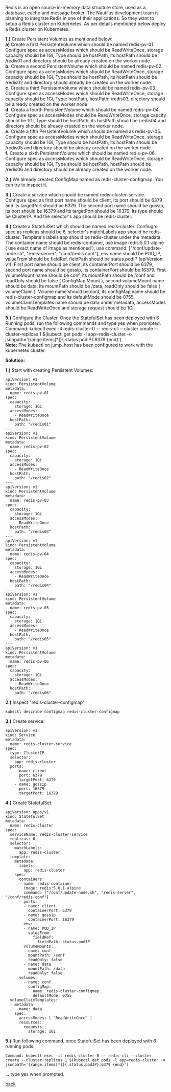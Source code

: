 Redis is an open source in-memory data structure store, used as a database, cache and message broker. The Nautilus development team is planning to integrate Redis in one of their applications. So they want to setup a Redis cluster on Kubernetes. As per details mentioned below deploy a Redis cluster on Kubernetes.  

**1.)** Create Persistent Volumes as mentioned below:  
**a)** Create a first PersistentVolume which should be named redis-pv-01. Configure spec as accessModes which should be ReadWriteOnce, storage capacity should be 1Gi, Type should be hostPath, its hostPath should be /redis01 and directory should be already created on the worker node.  
**b.** Create a second PersistentVolume which should be named redis-pv-02. Configure spec as accessModes which should be ReadWriteOnce, storage capacity should be 1Gi, Type should be hostPath, its hostPath should be /redis02 and directory should already be created on the worker node.  
**c.** Create a third PersistentVolume which should be named redis-pv-03. Configure spec as accessModes which should be ReadWriteOnce, storage capacity should be 1Gi, Type: hostPath, hostPath: /redis03, directory should be already created on the worker node.  
**d.** Creata a fourth PersistentVolume which should be named redis-pv-04. Configure spec as accessModes should be ReadWriteOnce, storage capcity should be 1Gi, Type should be hostPath, its hostPath should be /redis04 and directory should be already created on the worker node.  
**e.** Create a fifth PersistentVolume which should be named as redis-pv-05. Configure spec as accessModes which should be ReadWriteOnce, storage capacity should be 1Gi, Type should be hostPath, its hostPath should be /redis05 and directory should be already created on the worker node.  
**f.** Create a sixth PersistentVolume which should be named redis-pv-06. Configure spec as accessModes which should be ReadWriteOnce, storage capacity should be 1Gi, Type should be hostPath, hostPath should be /redis06 and directory should be already created on the worker node. 
 
**2.)** We already created ConfigMap named as redis-cluster-configmap. You can try to inspect it.  

**3.)** Create a service which should be named redis-cluster-service. Configure spec as first port name should be client, its port should be 6379 and its targetPort should be 6379. The second port name should be gossip, its port should be 16379 and its targetPort should be 16379, its type should be ClusterIP. And the selector's app should be redis-cluster.  

**4.)** Create a StatefulSet which should be named redis-cluster. Confiugre spec as replicas should be 6, selector's matchLabels app should be redis-cluster. Template's labels app should be redis-cluster under the metadata. The container name should be redis-container, use image redis:5.0.1-alpine ( use exact name of image as mentioned ), use command: ["/conf/update-node.sh", "redis-server", "/conf/redis.conf"], env name should be POD_IP, valueFrom should be fieldRef, fieldPath should be status.podIP (apiVersion: v1). First port name should be client, its containerPort should be 6379, second port name should be gossip, its containerPort should be 16379. First volumeMount name should be conf, its mountPath should be /conf and readOnly should be false ( ConfigMap Mount ), second volumeMount name should be data, its mountPath should be /data, readOnly should be false ( volumeClaim ). Volume name should be conf, its configMap name should be redis-cluster-configmap and its defaultMode should be 0755. volumeClaimTemplates name should be data under metadata, accessModes should be ReadWriteOnce and storage request should be 1Gi.  

**5.)** Configure the Cluster. Once the StatefulSet has been deployed with 6 Running pods, run the following commands and type yes when prompted. Command: kubectl exec -it redis-cluster-0 -- redis-cli --cluster create --cluster-replicas 1 $(kubectl get pods -l app=redis-cluster -o jsonpath='{range.items[*]}{.status.podIP}:6379 {end}').  
**Note:** The kubectl on jump_host has been configured to work with the kubernetes cluster.  

**Solution:**  

**1.)** Start with creating Persistent Volumes:  
```
apiVersion: v1
kind: PersistentVolume
metadata:
  name: redis-pv-01
spec:
  capacity:
    storage: 1Gi
  accessModes:
    - ReadWriteOnce
  hostPath:
    path: "/redis01"
---
apiVersion: v1
kind: PersistentVolume
metadata:
  name: redis-pv-02
spec:
  capacity:
    storage: 1Gi
  accessModes:
    - ReadWriteOnce
  hostPath:
    path: "/redis02"
---
apiVersion: v1
kind: PersistentVolume
metadata:
  name: redis-pv-03
spec:
  capacity:
    storage: 1Gi
  accessModes:
    - ReadWriteOnce
  hostPath:
    path: "/redis03"
---
apiVersion: v1
kind: PersistentVolume
metadata:
  name: redis-pv-04
spec:
  capacity:
    storage: 1Gi
  accessModes:
    - ReadWriteOnce
  hostPath:
    path: "/redis04"
---
apiVersion: v1
kind: PersistentVolume
metadata:
  name: redis-pv-05
spec:
  capacity:
    storage: 1Gi
  accessModes:
    - ReadWriteOnce
  hostPath:
    path: "/redis05"
---
apiVersion: v1
kind: PersistentVolume
metadata:
  name: redis-pv-06
spec:
  capacity:
    storage: 1Gi
  accessModes:
    - ReadWriteOnce
  hostPath:
    path: "/redis06"
```

**2.)** Inspect "redis-cluster-configmap"  
```
kubectl describe configmap redis-cluster-configmap
```  

**3.)** Create service:  
```
apiVersion: v1
kind: Service
metadata:
  name: redis-cluster-service
spec:
  type: ClusterIP
  selector:
    app: redis-cluster
  ports:
    - name: client
      port: 6379
      targetPort: 6379
    - name: gossip
      port: 16379
      targetPort: 16379
```  

**4.)** Create StatefulSet:  
```
apiVersion: apps/v1
kind: StatefulSet
metadata:
  name: redis-cluster
spec:
  serviceName: redis-cluster-service
  replicas: 6
  selector:
    matchLabels:
      app: redis-cluster
  template:
    metadata:
      labels:
        app: redis-cluster
    spec:
      containers:
      - name: redis-container
        image: redis:5.0.1-alpine
        command: ["/conf/update-node.sh", "redis-server", "/conf/redis.conf"]
        ports:
        - name: client
          containerPort: 6379
        - name: gossip
          containerPort: 16379
        env:
        - name: POD_IP
          valueFrom:
            fieldRef: 
              fieldPath: status.podIP
        volumeMounts:
        - name: conf
          mountPath: /conf
          readOnly: false
        - name: data
          mountPath: /data
          readOnly: false
      volumes:
        - name: conf
          configMap: 
            name: redis-cluster-configmap
            defaultMode: 0755     
  volumeClaimTemplates:
  - metadata:
      name: data
    spec:
      accessModes: [ "ReadWriteOnce" ]
      resources:
        requests:
          storage: 1Gi
```

**5.)** Run following command, once StatefulSet has been deployed with 6 running pods:  
```
Command: kubectl exec -it redis-cluster-0 -- redis-cli --cluster create --cluster-replicas 1 $(kubectl get pods -l app=redis-cluster -o jsonpath='{range.items[*]}{.status.podIP}:6379 {end}')
```
... type yes when prompted.  

[back](https://github.com/MederD/Kodekloud-Engineer-Tasks)  
